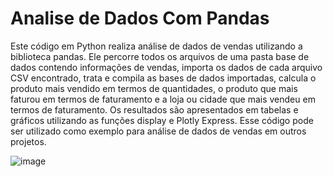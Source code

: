 # Analise de Dados Com Pandas
Este código em Python realiza análise de dados de vendas utilizando a biblioteca pandas. Ele percorre todos os arquivos de uma pasta base de dados contendo informações de vendas, importa os dados de cada arquivo CSV encontrado, trata e compila as bases de dados importadas, calcula o produto mais vendido em termos de quantidades, o produto que mais faturou em termos de faturamento e a loja ou cidade que mais vendeu em termos de faturamento. 
 Os resultados são apresentados em tabelas e gráficos utilizando as funções display e Plotly Express. Esse código pode ser utilizado como exemplo para análise de dados de vendas em outros projetos.


![image](https://user-images.githubusercontent.com/106186458/222022871-fda4795c-e414-4319-a859-671da2784372.png)
